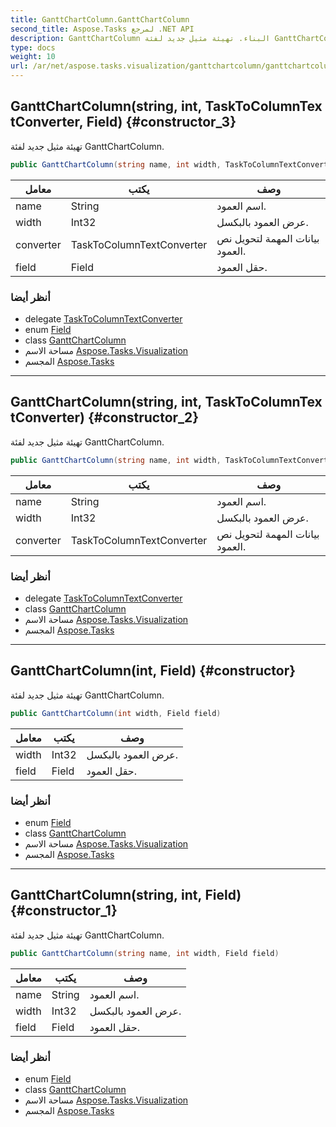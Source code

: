 ```yaml
---
title: GanttChartColumn.GanttChartColumn
second_title: Aspose.Tasks لمرجع .NET API
description: GanttChartColumn البناء. تهيئة مثيل جديد لفئة GanttChartColumn.
type: docs
weight: 10
url: /ar/net/aspose.tasks.visualization/ganttchartcolumn/ganttchartcolumn/
---
```

## GanttChartColumn(string, int, TaskToColumnTextConverter, Field) {#constructor_3}

تهيئة مثيل جديد لفئة GanttChartColumn.

```csharp
public GanttChartColumn(string name, int width, TaskToColumnTextConverter converter, Field field)
```

| معامل | يكتب | وصف |
| --- | --- | --- |
| name | String | اسم العمود. |
| width | Int32 | عرض العمود بالبكسل. |
| converter | TaskToColumnTextConverter | بيانات المهمة لتحويل نص العمود. |
| field | Field | حقل العمود. |

### أنظر أيضا

* delegate [TaskToColumnTextConverter](../../tasktocolumntextconverter/)
* enum [Field](../../../aspose.tasks/field/)
* class [GanttChartColumn](../)
* مساحة الاسم [Aspose.Tasks.Visualization](../../ganttchartcolumn/)
* المجسم [Aspose.Tasks](../../../)

---

## GanttChartColumn(string, int, TaskToColumnTextConverter) {#constructor_2}

تهيئة مثيل جديد لفئة GanttChartColumn.

```csharp
public GanttChartColumn(string name, int width, TaskToColumnTextConverter converter)
```

| معامل | يكتب | وصف |
| --- | --- | --- |
| name | String | اسم العمود. |
| width | Int32 | عرض العمود بالبكسل. |
| converter | TaskToColumnTextConverter | بيانات المهمة لتحويل نص العمود. |

### أنظر أيضا

* delegate [TaskToColumnTextConverter](../../tasktocolumntextconverter/)
* class [GanttChartColumn](../)
* مساحة الاسم [Aspose.Tasks.Visualization](../../ganttchartcolumn/)
* المجسم [Aspose.Tasks](../../../)

---

## GanttChartColumn(int, Field) {#constructor}

تهيئة مثيل جديد لفئة GanttChartColumn.

```csharp
public GanttChartColumn(int width, Field field)
```

| معامل | يكتب | وصف |
| --- | --- | --- |
| width | Int32 | عرض العمود بالبكسل. |
| field | Field | حقل العمود. |

### أنظر أيضا

* enum [Field](../../../aspose.tasks/field/)
* class [GanttChartColumn](../)
* مساحة الاسم [Aspose.Tasks.Visualization](../../ganttchartcolumn/)
* المجسم [Aspose.Tasks](../../../)

---

## GanttChartColumn(string, int, Field) {#constructor_1}

تهيئة مثيل جديد لفئة GanttChartColumn.

```csharp
public GanttChartColumn(string name, int width, Field field)
```

| معامل | يكتب | وصف |
| --- | --- | --- |
| name | String | اسم العمود. |
| width | Int32 | عرض العمود بالبكسل. |
| field | Field | حقل العمود. |

### أنظر أيضا

* enum [Field](../../../aspose.tasks/field/)
* class [GanttChartColumn](../)
* مساحة الاسم [Aspose.Tasks.Visualization](../../ganttchartcolumn/)
* المجسم [Aspose.Tasks](../../../)


